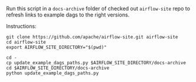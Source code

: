 <!--
 Licensed to the Apache Software Foundation (ASF) under one
 or more contributor license agreements.  See the NOTICE file
 distributed with this work for additional information
 regarding copyright ownership.  The ASF licenses this file
 to you under the Apache License, Version 2.0 (the
 "License"); you may not use this file except in compliance
 with the License.  You may obtain a copy of the License at

   http://www.apache.org/licenses/LICENSE-2.0

 Unless required by applicable law or agreed to in writing,
 software distributed under the License is distributed on an
 "AS IS" BASIS, WITHOUT WARRANTIES OR CONDITIONS OF ANY
 KIND, either express or implied.  See the License for the
 specific language governing permissions and limitations
 under the License.
 -->

Run this script in a `docs-archive` folder of checked out `airflow-site` repo
to refresh links to example dags to the right versions.

Instructions:

```shell script
git clone https://github.com/apache/airflow-site.git airflow-site
cd airflow-site
export AIRFLOW_SITE_DIRECTORY="$(pwd)"

cd -
cp update_example_dags_paths.py $AIRFLOW_SITE_DIRECTORY/docs-archive
cd $AIRFLOW_SITE_DIRECTORY/docs-archive
python update_example_dags_paths.py
```

